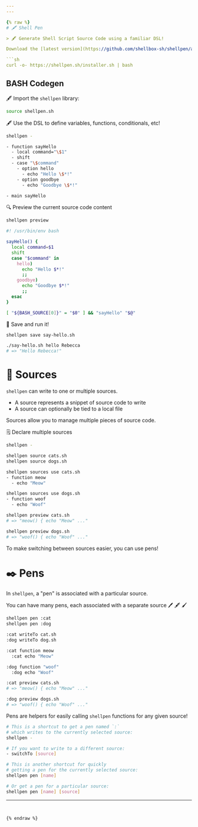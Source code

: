 ```yaml
---
---

{% raw %}
# 🖋️ Shell Pen

> 🖋️ Generate Shell Script Source Code using a familiar DSL!

Download the [latest version](https://github.com/shellbox-sh/shellpen/archive/v0.1.0.tar.gz) by clicking one of the download links above or:

```sh
curl -o- https://shellpen.sh/installer.sh | bash
```

## BASH Codegen

🖋️ Import the `shellpen` library:

```sh
source shellpen.sh
```

🖋️ Use the DSL to define variables, functions, conditionals, etc!

```sh
shellpen -

- function sayHello
  - local command="\$1"
  - shift
  - case "\$command"
    - option hello
      - echo "Hello \$*!"
    - option goodbye
      - echo "Goodbye \$*!"

- main sayHello
```

🔍 Preview the current source code content

```sh
shellpen preview
```

```sh
#! /usr/bin/env bash

sayHello() {
  local command=$1
  shift
  case "$command" in
    hello)
      echo "Hello $*!"
      ;;
    goodbye)
      echo "Goodbye $*!"
      ;;
  esac
}

[ "${BASH_SOURCE[0]}" = "$0" ] && "sayHello" "$@"
```

💾 Save and run it!

```sh
shellpen save say-hello.sh
```

```sh
./say-hello.sh hello Rebecca
# => "Hello Rebecca!"
```

# 📝 Sources

`shellpen` can write to one or multiple sources.

- A source represents a snippet of source code to write
- A source can optionally be tied to a local file

Sources allow you to manage multiple pieces of source code.

🗒️ Declare multiple sources

```sh
shellpen -

shellpen source cats.sh
shellpen source dogs.sh

shellpen sources use cats.sh
- function meow
  - echo "Meow"

shellpen sources use dogs.sh
- function woof
  - echo "Woof"

shellpen preview cats.sh
# => "meow() { echo "Meow" ..."

shellpen preview dogs.sh
# => "woof() { echo "Woof" ..."
```

To make switching between sources easier, you can use pens!

# ✒️ Pens

In `shellpen`, a "pen" is associated with a particular source.

You can have many pens, each associated with a separate source 🖊️ 🖋️ 🖌️

```sh
shellpen pen :cat
shellpen pen :dog

:cat writeTo cat.sh
:dog writeTo dog.sh

:cat function meow
  :cat echo "Meow"

:dog function "woof"
  :dog echo "Woof"

:cat preview cats.sh
# => "meow() { echo "Meow" ..."

:dog preview dogs.sh
# => "woof() { echo "Woof" ..."
```

Pens are helpers for easily calling `shellpen` functions for any given source!

```sh
# This is a shortcut to get a pen named `:`
# which writes to the currently selected source:
shellpen -

# If you want to write to a different source:
- switchTo [source]

# This is another shortcut for quickly
# getting a pen for the currently selected source:
shellpen pen [name]

# Or get a pen for a particular source:
shellpen pen [name] [source]
```

---
```


{% endraw %}
